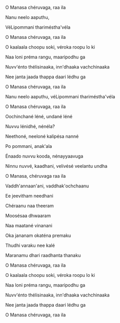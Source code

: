 O Manasa chéruvaga, raa ila

Nanu neelo aaputhu,

VéLipommani thariméstha'véla

O Manasa chéruvaga, raa ila

O kaalaala choopu soki, véroka roopu lo ki

Naa loni préma rangu, maaripodhu ga

Nuvv'énto thélisinaaka, inn'dhaaka vachchinaaka

Nee janta jaada thappa daari lédhu ga

O Manasa chéruvaga, raa ila

Nanu neelo aaputhu, véLipommani thariméstha'véla

O Manasa chéruvaga, raa ila

Oochinchané léné, undané léné

Nuvvu lénidhé, nénéla?

Neethoné, neeloné kalipésa nanné

Po pommani, anak'ala

Énaado nuvvu kooda, nénayyaavuga

Ninnu nuvvé, kaadhani, velivésé veelantu undha

O Manasa, chéruvaga raa ila

Vaddh'annaan'ani, vaddhak'ochchaanu

Ee jeevitham needhani

Chéraanu naa theeram

Moosésaa dhwaaram

Naa maatané vinanani

Oka jananam okaténa premaku

Thudhi varaku nee kalé

Maranamu dhari raadhanta thanaku

O Manasa chéruvaga, raa ila

O kaalaala choopu soki, véroka roopu lo ki

Naa loni préma rangu, maaripodhu ga

Nuvv'énto thélisinaaka, inn'dhaaka vachchinaaka

Nee janta jaada thappa daari lédhu ga

O Manasa chéruvaga, raa ila
